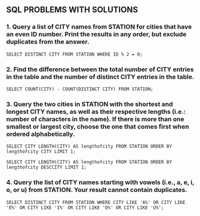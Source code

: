 ## SQL PROBLEMS WITH SOLUTIONS

### 1. Query a list of CITY names from STATION for cities that have an even ID number. Print the results in any order, but exclude duplicates from the answer.

`SELECT DISTINCT CITY FROM STATION WHERE ID % 2 = 0;`

### 2. Find the difference between the total number of CITY entries in the table and the number of distinct CITY entries in the table.

`SELECT COUNT(CITY) - COUNT(DISTINCT CITY) FROM STATION;`

### 3. Query the two cities in STATION with the shortest and longest CITY names, as well as their respective lengths (i.e.: number of characters in the name). If there is more than one smallest or largest city, choose the one that comes first when ordered alphabetically.

`SELECT CITY LENGTH(CITY) AS lengthofcity FROM STATION ORDER BY lengthofcity CITY LIMIT 1; `

`SELECT CITY LENGTH(CITY) AS lengthofcity FROM STATION ORDER BY lengthofcity DESCCITY LIMIT 1; `

### 4. Query the list of CITY names starting with vowels (i.e., a, e, i, o, or u) from STATION. Your result cannot contain duplicates.

`SELECT DISTINCT CITY FROM STATION WHERE CITY LIKE 'A%' OR CITY LIKE 'E%' OR CITY LIKE 'I%' OR CITY LIKE 'O%' OR CITY LIKE 'U%';`